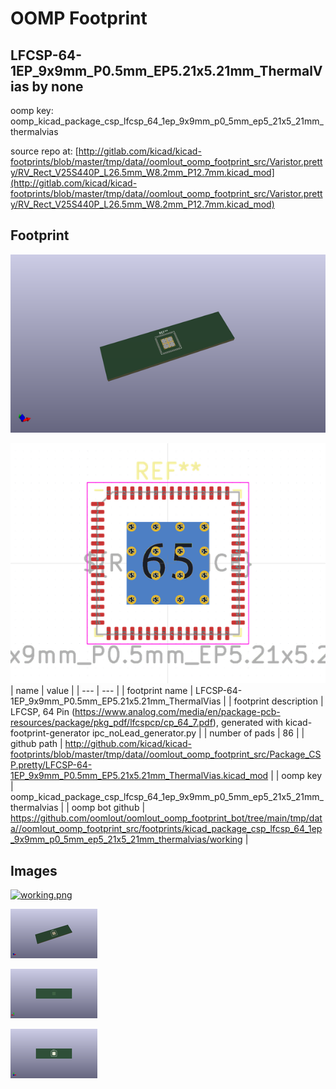 # OOMP Footprint  
## LFCSP-64-1EP_9x9mm_P0.5mm_EP5.21x5.21mm_ThermalVias  by none  
  
oomp key: oomp_kicad_package_csp_lfcsp_64_1ep_9x9mm_p0_5mm_ep5_21x5_21mm_thermalvias  
  
source repo at: [http://gitlab.com/kicad/kicad-footprints/blob/master/tmp/data//oomlout_oomp_footprint_src/Varistor.pretty/RV_Rect_V25S440P_L26.5mm_W8.2mm_P12.7mm.kicad_mod](http://gitlab.com/kicad/kicad-footprints/blob/master/tmp/data//oomlout_oomp_footprint_src/Varistor.pretty/RV_Rect_V25S440P_L26.5mm_W8.2mm_P12.7mm.kicad_mod)  
## Footprint  
  
[![working_kicad_pcb_3d.png](working_kicad_pcb_3d_600.png)](working_kicad_pcb_3d.png)  
  
[![working.png](working_600.png)](working.png)  
| name | value | 
| --- | --- | 
| footprint name | LFCSP-64-1EP_9x9mm_P0.5mm_EP5.21x5.21mm_ThermalVias | 
| footprint description | LFCSP, 64 Pin (https://www.analog.com/media/en/package-pcb-resources/package/pkg_pdf/lfcspcp/cp_64_7.pdf), generated with kicad-footprint-generator ipc_noLead_generator.py | 
| number of pads | 86 | 
| github path | http://github.com/kicad/kicad-footprints/blob/master/tmp/data//oomlout_oomp_footprint_src/Package_CSP.pretty/LFCSP-64-1EP_9x9mm_P0.5mm_EP5.21x5.21mm_ThermalVias.kicad_mod | 
| oomp key | oomp_kicad_package_csp_lfcsp_64_1ep_9x9mm_p0_5mm_ep5_21x5_21mm_thermalvias | 
| oomp bot github | https://github.com/oomlout/oomlout_oomp_footprint_bot/tree/main/tmp/data//oomlout_oomp_footprint_src/footprints/kicad_package_csp_lfcsp_64_1ep_9x9mm_p0_5mm_ep5_21x5_21mm_thermalvias/working | 
## Images  
  
[![working.png](working_140.png)](working.png)  
  
[![working_kicad_pcb_3d.png](working_kicad_pcb_3d_140.png)](working_kicad_pcb_3d.png)  
  
[![working_kicad_pcb_3d_back.png](working_kicad_pcb_3d_back_140.png)](working_kicad_pcb_3d_back.png)  
  
[![working_kicad_pcb_3d_front.png](working_kicad_pcb_3d_front_140.png)](working_kicad_pcb_3d_front.png)  
